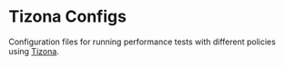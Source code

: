 # Tizona Configs

Configuration files for running performance tests with different policies using [Tizona](https://github.com/emcastillo/Tizona).
